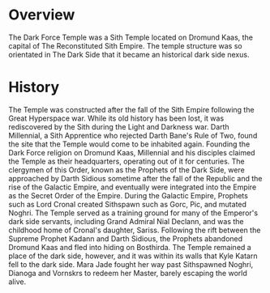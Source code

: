 # Overview
The Dark Force Temple was a Sith Temple located on Dromund Kaas, the capital of The Reconstituted Sith Empire.
The temple structure was so orientated in The Dark Side that it became an historical dark side nexus.

# History
The Temple was constructed after the fall of the Sith Empire following the Great Hyperspace war.
While its old history has been lost, it was rediscovered by the Sith during the Light and Darkness war.
Darth Millennial, a Sith Apprentice who rejected Darth Bane's Rule of Two, found the site that the Temple would come to be inhabited again.
Founding the Dark Force religion on Dromund Kaas, Millennial and his disciples claimed the Temple as their headquarters, operating out of it for centuries.
The clergymen of this Order, known as the Prophets of the Dark Side, were approached by Darth Sidious sometime after the fall of the Republic and the rise of the Galactic Empire, and eventually were integrated into the Empire as the Secret Order of the Empire.
During the Galactic Empire, Prophets such as Lord Cronal created Sithspawn such as Gorc, Pic, and mutated Noghri.
The Temple served as a training ground for many of the Emperor's dark side servants, including Grand Admiral Nial Declann, and was the childhood home of Cronal's daughter, Sariss.
Following the rift between the Supreme Prophet Kadann and Darth Sidious, the Prophets abandoned Dromund Kaas and fled into hiding on Bosthirda.
The Temple remained a place of the dark side, however, and it was within its walls that Kyle Katarn fell to the dark side.
Mara Jade fought her way past Sithspawned Noghri, Dianoga and Vornskrs to redeem her Master, barely escaping the world alive.
